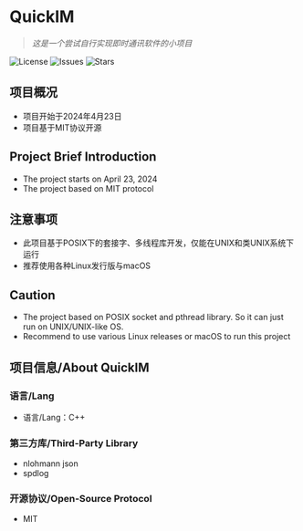 # QuickIM
> *这是一个尝试自行实现即时通讯软件的小项目*

![License](https://img.shields.io/github/license/Voltline/QuickIM)
![Issues](https://img.shields.io/github/issues/Voltline/QuickIM)
![Stars](https://img.shields.io/github/stars/Voltline/QuickIM)

## 项目概况
* 项目开始于2024年4月23日
* 项目基于MIT协议开源

## Project Brief Introduction
* The project starts on April 23, 2024
* The project based on MIT protocol

## 注意事项
* 此项目基于POSIX下的套接字、多线程库开发，仅能在UNIX和类UNIX系统下运行
* 推荐使用各种Linux发行版与macOS

## Caution
* The project based on POSIX socket and pthread library. So it can just run on UNIX/UNIX-like OS.
* Recommend to use various Linux releases or macOS to run this project

## 项目信息/About QuickIM
### 语言/Lang
* 语言/Lang：C++
### 第三方库/Third-Party Library
* nlohmann json
* spdlog
### 开源协议/Open-Source Protocol
* MIT


